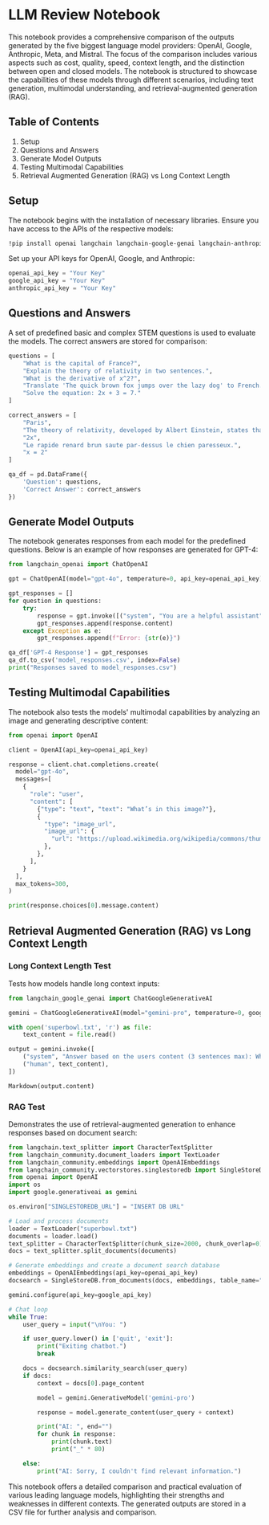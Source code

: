 # LLM Review Notebook

This notebook provides a comprehensive comparison of the outputs generated by the five biggest language model providers: OpenAI, Google, Anthropic, Meta, and Mistral. The focus of the comparison includes various aspects such as cost, quality, speed, context length, and the distinction between open and closed models. The notebook is structured to showcase the capabilities of these models through different scenarios, including text generation, multimodal understanding, and retrieval-augmented generation (RAG).

## Table of Contents
1. Setup
2. Questions and Answers
3. Generate Model Outputs
4. Testing Multimodal Capabilities
5. Retrieval Augmented Generation (RAG) vs Long Context Length

## Setup

The notebook begins with the installation of necessary libraries. Ensure you have access to the APIs of the respective models:

```bash
!pip install openai langchain langchain-google-genai langchain-anthropic langchain-openai pandas google-generativeai IPython singlestoredb
```

Set up your API keys for OpenAI, Google, and Anthropic:

```python
openai_api_key = "Your Key"
google_api_key = "Your Key"
anthropic_api_key = "Your Key"
```

## Questions and Answers

A set of predefined basic and complex STEM questions is used to evaluate the models. The correct answers are stored for comparison:

```python
questions = [
    "What is the capital of France?",
    "Explain the theory of relativity in two sentences.",
    "What is the derivative of x^2?",
    "Translate 'The quick brown fox jumps over the lazy dog' to French.",
    "Solve the equation: 2x + 3 = 7."
]

correct_answers = [
    "Paris",
    "The theory of relativity, developed by Albert Einstein, states that the laws of physics are the same for all non-accelerating observers and that the speed of light in a vacuum is constant regardless of the speed at which an observer travels. This theory revolutionized our understanding of space, time, and gravity.",
    "2x",
    "Le rapide renard brun saute par-dessus le chien paresseux.",
    "x = 2"
]

qa_df = pd.DataFrame({
    'Question': questions,
    'Correct Answer': correct_answers
})
```

## Generate Model Outputs

The notebook generates responses from each model for the predefined questions. Below is an example of how responses are generated for GPT-4:

```python
from langchain_openai import ChatOpenAI

gpt = ChatOpenAI(model="gpt-4o", temperature=0, api_key=openai_api_key)

gpt_responses = []
for question in questions:
    try:
        response = gpt.invoke([("system", "You are a helpful assistant"), ("human", question)])
        gpt_responses.append(response.content)
    except Exception as e:
        gpt_responses.append(f"Error: {str(e)}")

qa_df['GPT-4 Response'] = gpt_responses
qa_df.to_csv('model_responses.csv', index=False)
print("Responses saved to model_responses.csv")
```

## Testing Multimodal Capabilities

The notebook also tests the models' multimodal capabilities by analyzing an image and generating descriptive content:

```python
from openai import OpenAI

client = OpenAI(api_key=openai_api_key)

response = client.chat.completions.create(
  model="gpt-4o",
  messages=[
    {
      "role": "user",
      "content": [
        {"type": "text", "text": "What’s in this image?"},
        {
          "type": "image_url",
          "image_url": {
            "url": "https://upload.wikimedia.org/wikipedia/commons/thumb/d/dd/Gfp-wisconsin-madison-the-nature-boardwalk.jpg/2560px-Gfp-wisconsin-madison-the-nature-boardwalk.jpg",
          },
        },
      ],
    }
  ],
  max_tokens=300,
)

print(response.choices[0].message.content)
```

## Retrieval Augmented Generation (RAG) vs Long Context Length

### Long Context Length Test

Tests how models handle long context inputs:

```python
from langchain_google_genai import ChatGoogleGenerativeAI

gemini = ChatGoogleGenerativeAI(model="gemini-pro", temperature=0, google_api_key=google_api_key)

with open('superbowl.txt', 'r') as file:
    text_content = file.read()

output = gemini.invoke([
    ("system", "Answer based on the users content (3 sentences max): Which celebrities were at the 2024 superbowl?"),
    ("human", text_content),
])

Markdown(output.content)
```

### RAG Test

Demonstrates the use of retrieval-augmented generation to enhance responses based on document search:

```python
from langchain.text_splitter import CharacterTextSplitter
from langchain_community.document_loaders import TextLoader
from langchain_community.embeddings import OpenAIEmbeddings
from langchain_community.vectorstores.singlestoredb import SingleStoreDB
from openai import OpenAI
import os
import google.generativeai as gemini

os.environ["SINGLESTOREDB_URL"] = "INSERT DB URL"

# Load and process documents
loader = TextLoader("superbowl.txt")
documents = loader.load()
text_splitter = CharacterTextSplitter(chunk_size=2000, chunk_overlap=0)
docs = text_splitter.split_documents(documents)

# Generate embeddings and create a document search database
embeddings = OpenAIEmbeddings(api_key=openai_api_key)
docsearch = SingleStoreDB.from_documents(docs, embeddings, table_name="superbowl")

gemini.configure(api_key=google_api_key)

# Chat loop
while True:
    user_query = input("\nYou: ")

    if user_query.lower() in ['quit', 'exit']:
        print("Exiting chatbot.")
        break

    docs = docsearch.similarity_search(user_query)
    if docs:
        context = docs[0].page_content

        model = gemini.GenerativeModel('gemini-pro')

        response = model.generate_content(user_query + context)

        print("AI: ", end="")
        for chunk in response:
            print(chunk.text)
            print("_" * 80)

    else:
        print("AI: Sorry, I couldn't find relevant information.")
```

This notebook offers a detailed comparison and practical evaluation of various leading language models, highlighting their strengths and weaknesses in different contexts. The generated outputs are stored in a CSV file for further analysis and comparison.
